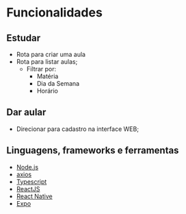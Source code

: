 # Funcionalidades

## Estudar

- Rota para criar uma aula
- Rota para listar aulas;
    - Filtrar por:
        - Matéria
        - Dia da Semana
        - Horário

## Dar aular

- Direcionar para cadastro na interface WEB;

## Linguagens, frameworks e ferramentas

-  [Node.js](https://nodejs.org/en/)
-  [axios](https://github.com/axios/axios)
-  [Typescript](https://www.typescriptlang.org/)
-  [ReactJS](https://reactjs.org/)
-  [React Native](http://facebook.github.io/react-native/)
-  [Expo](https://expo.io/)